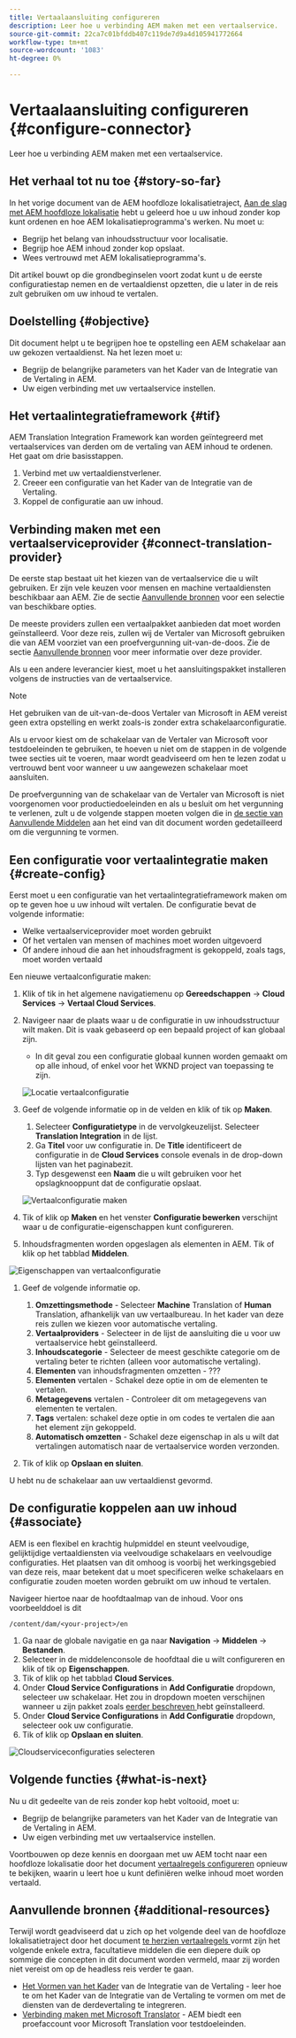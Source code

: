 ```yaml
---
title: Vertaalaansluiting configureren
description: Leer hoe u verbinding AEM maken met een vertaalservice.
source-git-commit: 22ca7c01bfddb407c119de7d9a4d105941772664
workflow-type: tm+mt
source-wordcount: '1083'
ht-degree: 0%

---
```


# Vertaalaansluiting configureren {#configure-connector}

Leer hoe u verbinding AEM maken met een vertaalservice.

## Het verhaal tot nu toe {#story-so-far}

In het vorige document van de AEM hoofdloze lokalisatietraject, [Aan de slag met AEM hoofdloze lokalisatie](learn-about.md) hebt u geleerd hoe u uw inhoud zonder kop kunt ordenen en hoe AEM lokalisatieprogramma&#39;s werken. Nu moet u:

* Begrijp het belang van inhoudsstructuur voor localisatie.
* Begrijp hoe AEM inhoud zonder kop opslaat.
* Wees vertrouwd met AEM lokalisatieprogramma&#39;s.

Dit artikel bouwt op die grondbeginselen voort zodat kunt u de eerste configuratiestap nemen en de vertaaldienst opzetten, die u later in de reis zult gebruiken om uw inhoud te vertalen.

## Doelstelling {#objective}

Dit document helpt u te begrijpen hoe te opstelling een AEM schakelaar aan uw gekozen vertaaldienst. Na het lezen moet u:

* Begrijp de belangrijke parameters van het Kader van de Integratie van de Vertaling in AEM.
* Uw eigen verbinding met uw vertaalservice instellen.

## Het vertaalintegratieframework {#tif}

AEM Translation Integration Framework kan worden geïntegreerd met vertaalservices van derden om de vertaling van AEM inhoud te ordenen. Het gaat om drie basisstappen.

1. Verbind met uw vertaaldienstverlener.
1. Creeer een configuratie van het Kader van de Integratie van de Vertaling.
1. Koppel de configuratie aan uw inhoud.

## Verbinding maken met een vertaalserviceprovider {#connect-translation-provider}

De eerste stap bestaat uit het kiezen van de vertaalservice die u wilt gebruiken. Er zijn vele keuzen voor mensen en machine vertaaldiensten beschikbaar aan AEM. Zie de sectie [Aanvullende bronnen](#additional-resources) voor een selectie van beschikbare opties.

De meeste providers zullen een vertaalpakket aanbieden dat moet worden geïnstalleerd. Voor deze reis, zullen wij de Vertaler van Microsoft gebruiken die van AEM voorziet van een proefvergunning uit-van-de-doos. Zie de sectie [Aanvullende bronnen](#additional-resources) voor meer informatie over deze provider.

Als u een andere leverancier kiest, moet u het aansluitingspakket installeren volgens de instructies van de vertaalservice.

>[!NOTE]
>
>Het gebruiken van de uit-van-de-doos Vertaler van Microsoft in AEM vereist geen extra opstelling en werkt zoals-is zonder extra schakelaarconfiguratie.
>
>Als u ervoor kiest om de schakelaar van de Vertaler van Microsoft voor testdoeleinden te gebruiken, te hoeven u niet om de stappen in de volgende twee secties uit te voeren, maar wordt geadviseerd om hen te lezen zodat u vertrouwd bent voor wanneer u uw aangewezen schakelaar moet aansluiten.
>
>De proefvergunning van de schakelaar van de Vertaler van Microsoft is niet voorgenomen voor productiedoeleinden en als u besluit om het vergunning te verlenen, zult u de volgende stappen moeten volgen die in [de sectie van Aanvullende Middelen](#additional-resources) aan het eind van dit document worden gedetailleerd om die vergunning te vormen.

## Een configuratie voor vertaalintegratie maken {#create-config}

Eerst moet u een configuratie van het vertaalintegratieframework maken om op te geven hoe u uw inhoud wilt vertalen. De configuratie bevat de volgende informatie:

* Welke vertaalserviceprovider moet worden gebruikt
* Of het vertalen van mensen of machines moet worden uitgevoerd
* Of andere inhoud die aan het inhoudsfragment is gekoppeld, zoals tags, moet worden vertaald

Een nieuwe vertaalconfiguratie maken:

1. Klik of tik in het algemene navigatiemenu op **Gereedschappen** -> **Cloud Services** -> **Vertaal Cloud Services**.
1. Navigeer naar de plaats waar u de configuratie in uw inhoudsstructuur wilt maken. Dit is vaak gebaseerd op een bepaald project of kan globaal zijn.
   * In dit geval zou een configuratie globaal kunnen worden gemaakt om op alle inhoud, of enkel voor het WKND project van toepassing te zijn.

   ![Locatie vertaalconfiguratie](assets/translation-configuration-location.png)

1. Geef de volgende informatie op in de velden en klik of tik op **Maken**.
   1. Selecteer **Configuratietype** in de vervolgkeuzelijst. Selecteer **Translation Integration** in de lijst.
   1. Ga **Titel** voor uw configuratie in. De **Title** identificeert de configuratie in de **Cloud Services** console evenals in de drop-down lijsten van het paginabezit.
   1. Typ desgewenst een **Naam** die u wilt gebruiken voor het opslagknooppunt dat de configuratie opslaat.

   ![Vertaalconfiguratie maken](assets/create-translation-configuration.png)

1. Tik of klik op **Maken** en het venster **Configuratie bewerken** verschijnt waar u de configuratie-eigenschappen kunt configureren.

1. Inhoudsfragmenten worden opgeslagen als elementen in AEM. Tik of klik op het tabblad **Middelen**.

![Eigenschappen van vertaalconfiguratie](assets/translation-configuration.png)

1. Geef de volgende informatie op.

   1. **Omzettingsmethode**  - Selecteer  **Machine** Translation of  **Human** Translation, afhankelijk van uw vertaalbureau. In het kader van deze reis zullen we kiezen voor automatische vertaling.
   1. **Vertaalproviders**  - Selecteer in de lijst de aansluiting die u voor uw vertaalservice hebt geïnstalleerd.
   1. **Inhoudscategorie**  - Selecteer de meest geschikte categorie om de vertaling beter te richten (alleen voor automatische vertaling).
   1. **Elementen**  van inhoudsfragmenten omzetten - ???
   1. **Elementen**  vertalen - Schakel deze optie in om de elementen te vertalen.
   1. **Metagegevens**  vertalen - Controleer dit om metagegevens van elementen te vertalen.
   1. **Tags**  vertalen: schakel deze optie in om codes te vertalen die aan het element zijn gekoppeld.
   1. **Automatisch omzetten**  - Schakel deze eigenschap in als u wilt dat vertalingen automatisch naar de vertaalservice worden verzonden.

1. Tik of klik op **Opslaan en sluiten**.

U hebt nu de schakelaar aan uw vertaaldienst gevormd.

## De configuratie koppelen aan uw inhoud {#associate}

AEM is een flexibel en krachtig hulpmiddel en steunt veelvoudige, gelijktijdige vertaaldiensten via veelvoudige schakelaars en veelvoudige configuraties. Het plaatsen van dit omhoog is voorbij het werkingsgebied van deze reis, maar betekent dat u moet specificeren welke schakelaars en configuratie zouden moeten worden gebruikt om uw inhoud te vertalen.

Navigeer hiertoe naar de hoofdtaalmap van de inhoud. Voor ons voorbeelddoel is dit

```text
/content/dam/<your-project>/en
```

1. Ga naar de globale navigatie en ga naar **Navigation** -> **Middelen** -> **Bestanden**.
1. Selecteer in de middelenconsole de hoofdtaal die u wilt configureren en klik of tik op **Eigenschappen**.
1. Tik of klik op het tabblad **Cloud Services**.
1. Onder **Cloud Service Configurations** in **Add Configuratie** dropdown, selecteer uw schakelaar. Het zou in dropdown moeten verschijnen wanneer u zijn pakket zoals [eerder beschreven ](#connect-translation-provider) hebt geïnstalleerd.
1. Onder **Cloud Service Configurations** in **Add Configuratie** dropdown, selecteer ook uw configuratie.
1. Tik of klik op **Opslaan en sluiten**.

![Cloudserviceconfiguraties selecteren](assets/select-cloud-service-configurations.png)

## Volgende functies {#what-is-next}

Nu u dit gedeelte van de reis zonder kop hebt voltooid, moet u:

* Begrijp de belangrijke parameters van het Kader van de Integratie van de Vertaling in AEM.
* Uw eigen verbinding met uw vertaalservice instellen.

Voortbouwen op deze kennis en doorgaan met uw AEM tocht naar een hoofdloze lokalisatie door het document [vertaalregels configureren](translation-rules.md) opnieuw te bekijken, waarin u leert hoe u kunt definiëren welke inhoud moet worden vertaald.

## Aanvullende bronnen {#additional-resources}

Terwijl wordt geadviseerd dat u zich op het volgende deel van de hoofdloze lokalisatietraject door het document [te herzien vertaalregels ](translation-rules.md) vormt zijn het volgende enkele extra, facultatieve middelen die een diepere duik op sommige die concepten in dit document worden vermeld, maar zij worden niet vereist om op de headless reis verder te gaan.

* [Het Vormen van het Kader](/help/sites-cloud/administering/translation/integration-framework.md)  van de Integratie van de Vertaling - leer hoe te om het Kader van de Integratie van de Vertaling te vormen om met de diensten van de derdevertaling te integreren.
* [Verbinding maken met Microsoft Translator](/help/sites-cloud/administering/translation/connect-ms-translator.md)  - AEM biedt een proefaccount voor Microsoft Translation voor testdoeleinden.
